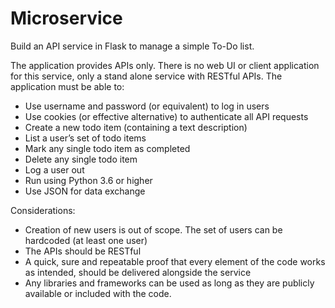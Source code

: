 # Microservice
Build an API service in Flask to manage a simple To-Do list.

The application provides APIs only. There is no web UI or client application for this service, only a stand alone service with RESTful APIs. The application must be able to:

- Use username and password (or equivalent) to log in users
- Use cookies (or effective alternative) to authenticate all API requests
- Create a new todo item (containing a text description)
- List a user’s set of todo items
- Mark any single todo item as completed
- Delete any single todo item
- Log a user out
- Run using Python 3.6 or higher
- Use JSON for data exchange

Considerations:

- Creation of new users is out of scope.  The set of users can be hardcoded (at least one user)
- The APIs should be RESTful
- A quick, sure and repeatable proof that every element of the code works as intended, should be delivered alongside the service
- Any libraries and frameworks can be used as long as they are publicly available or included with the code.

